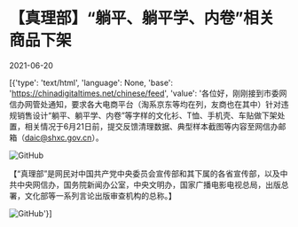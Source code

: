 # 【真理部】“躺平、躺平学、内卷”相关商品下架

2021-06-20

[{'type': 'text/html', 'language': None, 'base': 'https://chinadigitaltimes.net/chinese/feed', 'value': '各位好，刚刚接到市委网信办网管处通知，要求各大电商平台（淘系京东等均在列，友商也在其中）针对违规销售设计“躺平、躺平学、内卷”等字样的文化衫、T恤、手机壳、车贴做下架处置，相关情况于6月21日前，提交反馈清理数据、典型样本截图等内容至网信办邮箱（daic@shxc.gov.cn）。

![GitHub](https://chinadigitaltimes.net/chinese/files/2021/06/tqew1s7mm4671.png)

【“真理部”是网民对中国共产党中央委员会宣传部和其下属的各省宣传部，以及中共中央网信办，国务院新闻办公室，中央文明办，国家广播电影电视总局，出版总署，文化部等一系列言论出版审查机构的总称。】

![GitHub](http://chinadigitaltimes.net/chinese/files/2011/10/zhenlibu2.jpg)'}]